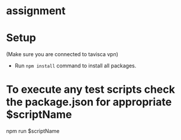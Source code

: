 # assignment
# Setup
(Make sure you are connected to tavisca vpn)

- Run `npm install` command to install all packages.

# To execute any test scripts check the package.json for appropriate $scriptName

npm run $scriptName
